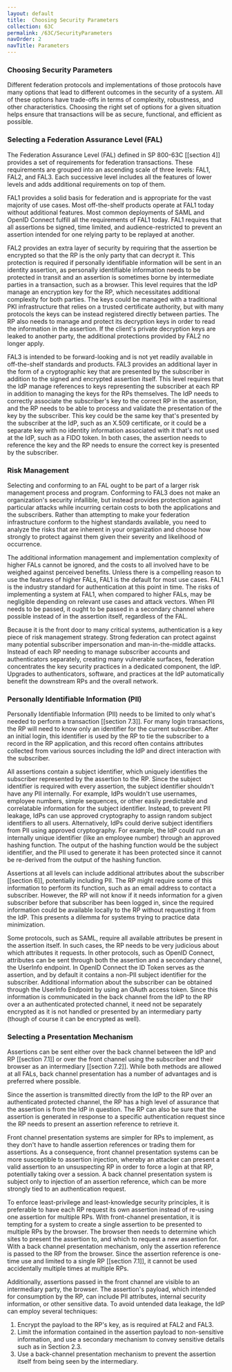 ```yaml
---
layout: default
title:  Choosing Security Parameters
collection: 63C
permalink: /63C/SecurityParameters
navOrder: 2  
navTitle: Parameters  
---
```


### Choosing Security Parameters

Different federation protocols and implementations of those protocols have many options that lead to different outcomes in the security of a system. All of these options have trade-offs in terms of complexity, robustness, and other characteristics. Choosing the right set of options for a given situation helps ensure that transactions will be as secure, functional, and efficient as possible.

### Selecting a Federation Assurance Level (FAL)

The Federation Assurance Level (FAL) defined in SP 800-63C [[section 4]] provides a set of requirements for federation transactions. These requirements are grouped into an ascending scale of three levels: FAL1, FAL2, and FAL3. Each successive level includes all the features of lower levels and adds additional requirements on top of them. 

FAL1 provides a solid basis for federation and is appropriate for the vast majority of use cases. Most off-the-shelf products operate at FAL1 today without additional features. Most common deployments of SAML and OpenID Connect fulfill all the requirements of FAL1 today. FAL1 requires that all assertions be signed, time limited, and audience-restricted to prevent an assertion intended for one relying party to be replayed at another. 

FAL2 provides an extra layer of security by requiring that the assertion be encrypted so that the RP is the only party that can decrypt it. This protection is required if personally identifiable information will be sent in an identity assertion, as personally identifiable information needs to be protected in transit and an assertion is sometimes borne by intermediate parties in a transaction, such as a browser. This level requires that the IdP manage an encryption key for the RP, which necessitates additional complexity for both parties. The keys could be managed with a traditional PKI infrastructure that relies on a trusted certificate authority, but with many protocols the keys can be instead registered directly between parties. The RP also needs to manage and protect its decryption keys in order to read the information in the assertion. If the client's private decryption keys are leaked to another party, the additional protections provided by FAL2 no longer apply. 

FAL3 is intended to be forward-looking and is not yet readily available in off-the-shelf standards and products. FAL3 provides an additional layer in the form of a cryptographic key that are presented by the subscriber in addition to the signed and encrypted assertion itself. This level requires that the IdP manage references to keys representing the subscriber at each RP in addition to managing the keys for the RPs themselves. The IdP needs to correctly associate the subscriber's key to the correct RP in the assertion, and the RP needs to be able to process and validate the presentation of the key by the subscriber. This key could be the same key that's presented by the subscriber at the IdP, such as an X.509 certificate, or it could be a separate key with no identity information associated with it that's not used at the IdP, such as a FIDO token. In both cases, the assertion needs to reference the key and the RP needs to ensure the correct key is presented by the subscriber.

### Risk Management

Selecting and conforming to an FAL ought to be part of a larger risk management process and program. Conforming to FAL3 does not make an organization's security infallible, but instead provides protection against particular attacks while incurring certain costs to both the applications and the subscribers. Rather than attempting to make your federation infrastructure conform to the highest standards available, you need to analyze the risks that are inherent in your organization and choose how strongly to protect against them given their severity and likelihood of occurrence.

The additional information management and implementation complexity of higher FALs cannot be ignored, and the costs to all involved have to be weighed against perceived benefits. Unless there is a compelling reason to use the features of higher FALs, FAL1 is the default for most use cases. FAL1 is the industry standard for authentication at this point in time. The risks of implementing a system at FAL1, when compared to higher FALs, may be negligible depending on relevant use cases and attack vectors. When PII needs to be passed, it ought to be passed in a secondary channel where possible instead of in the assertion itself, regardless of the FAL.

Because it is the front door to many critical systems, authentication is a key piece of risk management strategy. Strong federation can protect against many potential subscriber impersonation and man-in-the-middle attacks. Instead of each RP needing to manage subscriber accounts and authenticators separately, creating many vulnerable surfaces, federation concentrates the key security practices in a dedicated component, the IdP. Upgrades to authenticators, software, and practices at the IdP automatically benefit the downstream RPs and the overall network. 

### Personally Identifiable Information (PII)

Personally Identifiable Information (PII) needs to be limited to only what's needed to perform a transaction [[section 7.3]]. For many login transactions, the RP will need to know only an identifier for the current subscriber. After an initial login, this identifier is used by the RP to tie the subscriber to a record in the RP application, and this record often contains attributes collected from various sources including the IdP and direct interaction with the subscriber. 

All assertions contain a subject identifier, which uniquely identifies the subscriber represented by the assertion to the RP. Since the subject identifier is required with every assertion, the subject identifier shouldn't have any PII internally. For example, IdPs wouldn't use usernames, employee numbers, simple sequences, or other easily predictable and correlatable information for the subject identifier. Instead, to prevent PII leakage, IdPs can use approved cryptography to assign random subject identifiers to all users. Alternatively, IdPs could derive subject identifiers from PII using approved cryptography. For example, the IdP could run an internally unique identifier (like an employee number) through an approved hashing function. The output of the hashing function would be the subject identifier, and the PII used to generate it has been protected since it cannot be re-derived from the output of the hashing function.

Assertions at all levels can include additional attributes about the subscriber [[section 6]], potentially including PII. The RP might require some of this information to perform its function, such as an email address to contact a subscriber. However, the RP will not know if it needs information for a given subscriber before that subscriber has been logged in, since the required information could be available locally to the RP without requesting it from the IdP. This presents a dilemma for systems trying to practice data minimization.

Some protocols, such as SAML, require all available attributes be present in the assertion itself. In such cases, the RP needs to be very judicious about which attributes it requests. In other protocols, such as OpenID Connect, attributes can be sent through both the assertion and a secondary channel, the UserInfo endpoint. In OpenID Connect the ID Token serves as the assertion, and by default it contains a non-PII subject identifier for the subscriber. Additional information about the subscriber can be obtained through the UserInfo Endpoint by using an OAuth access token. Since this information is communicated in the back channel from the IdP to the RP over a an authenticated protected channel, it need not be separately encrypted as it is not handled or presented by an intermediary party (though of course it can be encrypted as well).

### Selecting a Presentation Mechanism

Assertions can be sent either over the back channel between the IdP and RP [[section 7.1]] or over the front channel using the subscriber and their browser as an intermediary [[section 7.2]]. While both methods are allowed at all FALs, back channel presentation has a number of advantages and is preferred where possible.

Since the assertion is transmitted directly from the IdP to the RP over an authenticated protected channel, the RP has a high level of assurance that the assertion is from the IdP in question. The RP can also be sure that the assertion is generated in response to a specific authentication request since the RP needs to present an assertion reference to retrieve it. 

Front channel presentation systems are simpler for RPs to implement, as they don't have to handle assertion references or trading them for assertions. As a consequence, front channel presentation systems can be more susceptible to assertion injection, whereby an attacker can present a valid assertion to an unsuspecting RP in order to force a login at that RP, potentially taking over a session. A back channel presentation system is subject only to injection of an assertion reference, which can be more strongly tied to an authentication request. 

To enforce least-privilege and least-knowledge security principles, it is preferable to have each RP request its own assertion instead of re-using one assertion for multiple RPs. With front-channel presentation, it is tempting for a system to create a single assertion to be presented to multiple RPs by the browser. The browser then needs to determine which sites to present the assertion to, and which to request a new assertion for. With a back channel presentation mechanism, only the assertion reference is passed to the RP from the browser. Since the assertion reference is one-time use and limited to a single RP [[section 7.1]], it cannot be used accidentally multiple times at multiple RPs.

Additionally, assertions passed in the front channel are visible to an intermediary party, the browser. The assertion's payload, which intended for consumption by the RP, can include PII attributes, internal security information, or other sensitive data. To avoid untended data leakage, the IdP can employ several techniques:

1. Encrypt the payload to the RP's key, as is required at FAL2 and FAL3.
1. Limit the information contained in the assertion payload to non-sensitive information, and use a secondary mechanism to convey sensitive details such as in Section 2.3.
1. Use a back-channel presentation mechanism to prevent the assertion itself from being seen by the intermediary. 

